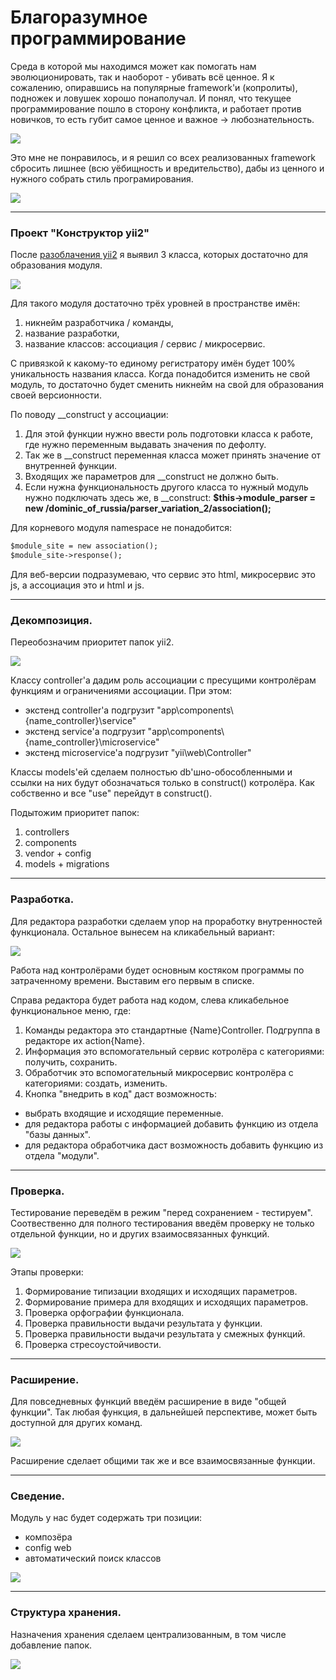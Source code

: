 # Благоразумное программирование

Среда в которой мы находимся может как помогать нам эволюционировать, так и наоборот - убивать всё ценное. Я к сожалению, опиравшись на популярные framework'и (копролиты), подножек и ловушек хорошо понаполучал. И понял, что текущее программирование пошло в сторону конфликта, и работает против новичков, то есть губит самое ценное и важное -> любознательность.

![](../../Картинки/Тупая%20пила.jpg)

Это мне не понравилось, и я решил со всех реализованных framework сбросить лишнее (всю уёбищность и вредительство), дабы из ценного и нужного собрать стиль програмирования.
 
![](../../Картинки/Заточка%20пилы.jpg)

--------------------------------------------

### Проект "Конструктор yii2"

После <a href="../Разоблачение yii2/README.md">разоблачения yii2</a> я выявил 3 класса, которых достаточно для образования модуля.

![](./Картинки/module.png)

Для такого модуля достаточно трёх уровней в пространстве имён:
1. никнейм разработчика / команды,
2. название разработки,
3. название классов: ассоциация / сервис / микросервис.

С привязкой к какому-то единому регистратору имён будет 100% уникальность названия класса. Когда понадобится изменить не свой модуль, то достаточно будет сменить никнейм на свой для образования своей версионности.

По поводу __construct у ассоциации:
1. Для этой функции нужно ввести роль подготовки класса к работе, где нужно переменным выдавать значения по дефолту. 
2. Так же в __construct переменная класса может принять значение от внутренней функции. 
3. Входящих же параметров для __construct не должно быть.
4. Если нужна функциональность другого класса то нужный модуль нужно подключать здесь же, в __construct: <b>$this->module_parser = new /dominic_of_russia/parser_variation_2/association();</b>

Для корневого модуля namespace не понадобится:
```diff
$module_site = new association();
$module_site->response();
```

Для веб-версии подразумеваю, что сервис это html, микросервис это js, а ассоциация это и html и js.


------------------

### Декомпозиция.

Переобозначим приоритет папок yii2.

![](./Картинки/priority.png)

Классу controller'a дадим роль ассоциации с пресущими контролёрам функциям и ограничениями ассоциации. При этом:
   - экстенд controller'a подгрузит "app\components\\{name_controller}\service"
   - экстенд service'a подгрузит "app\components\\{name_controller}\microservice"
   - экстенд microservice'a подгрузит "yii\web\Controller"

Классы models'ей сделаем полностью db'шно-обособленными и ссылки на них будут обозначаться только в construct() котролёра. Как собственно и все "use" перейдут в construct().

Подытожим приоритет папок:
1. controllers
2. components
3. vendor + config
4. models + migrations


------------------

### Разработка.

Для редактора разработки сделаем упор на проработку внутренностей функционала. Остальное вынесем на кликабельный вариант:  

![](./Картинки/constructor_wiew_4.jpg)

Работа над контролёрами будет основным костяком программы по затраченному времени. Выставим его первым в списке.

Справа редактора будет работа над кодом, слева кликабельное функциональное меню, где:

1. Команды редактора это стандартные {Name}Controller. Подгруппа в редакторе их action{Name}.
2. Информация это вспомогательный сервис котролёра с категориями: получить, сохранить.
3. Обработчик это вспомогательный микросервис контролёра с категориями: создать, изменить.
4. Кнопка "внедрить в код" даст возможность:
 - выбрать входящие и исходящие переменные.
 - для редактора работы с информацией добавить функцию из отдела "базы данных".
 - для редактора обработчика даст возможность добавить функцию из отдела "модули".


------------------

### Проверка.

Тестирование переведём в режим "перед сохранением - тестируем". Соотвественно для полного тестирования введём проверку не только отдельной функции, но и других взаимосвязанных функций.

![](./Картинки/constructor_wiew_5.jpg)

Этапы проверки:
1. Формирование типизации входящих и исходящих параметров.
2. Формирование примера для входящих и исходящих параметров.
3. Проверка орфографии функционала.
4. Проверка правильности выдачи результата у функции.
5. Проверка правильности выдачи результата у смежных функций.
6. Проверка стресоустойчивости.


------------------

### Расширение.

Для повседневных функций введём расширение в виде "общей функции". Так любая функция, в дальнейшей перспективе, может быть доступной для других команд.

![](./Картинки/constructor_wiew_13.jpg)

Расширение сделает общими так же и все взаимосвязанные функции.

------------------

### Сведение.

Модуль у нас будет содержать три позиции:
- композёра
- config web
- автоматический поиск классов

![](./Картинки/constructor_module_2.png)

------------------

### Структура хранения.

Назначения хранения сделаем централизованным, в том числе добавление папок.

![](./Картинки/constructor_db.png)